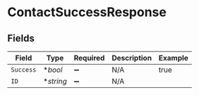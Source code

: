 # ContactSuccessResponse


## Fields

| Field              | Type               | Required           | Description        | Example            |
| ------------------ | ------------------ | ------------------ | ------------------ | ------------------ |
| `Success`          | **bool*            | :heavy_minus_sign: | N/A                | true               |
| `ID`               | **string*          | :heavy_minus_sign: | N/A                |                    |